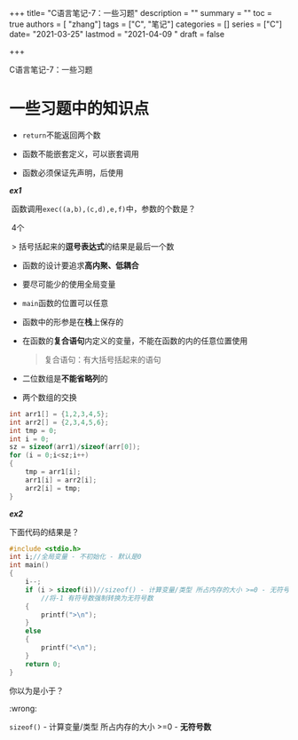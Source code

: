 +++
title= "C语言笔记-7：一些习题"
description = ""
summary = ""
toc = true
authors = [ "zhang"]
tags = ["C", "笔记"]
categories = []
series = ["C"]
date= "2021-03-25"
lastmod = "2021-04-09 "
draft = false

+++

C语言笔记-7：一些习题
<!--more-->

# 一些习题中的知识点

+ `return`不能返回两个数

+ 函数不能嵌套定义，可以嵌套调用

+ 函数必须保证先声明，后使用

  

***ex1***

​	函数调用`exec((a,b),(c,d),e,f)`中，参数的个数是？

​	4个 

​	> 括号括起来的**逗号表达式**的结果是最后一个数



+ 函数的设计要追求**高内聚、低耦合**

+ 要尽可能少的使用全局变量

+ `main`函数的位置可以任意

+ 函数中的形参是在**栈**上保存的

+ 在函数的**复合语句**内定义的变量，不能在函数的内的任意位置使用

	> 复合语句：有大括号括起来的语句

+ 二位数组是**不能省略列**的



+ 两个数组的交换

```c
int arr1[] = {1,2,3,4,5};
int arr2[] = {2,3,4,5,6};
int tmp = 0;
int i = 0;
sz = sizeof(arr1)/sizeof(arr[0]);
for (i = 0;i<sz;i++)
{
    tmp = arr1[i];
    arr1[i] = arr2[i];
    arr2[i] = tmp;
}

```



***ex2***

下面代码的结果是？

```c
#include <stdio.h>
int i;//全局变量 - 不初始化 - 默认是0
int main()
{
    i--;
    if (i > sizeof(i))//sizeof() - 计算变量/类型 所占内存的大小 >=0 - 无符号数
        //将-1 有符号数强制转换为无符号数
    {
        printf(">\n");
    }
    else
    {
        printf("<\n");
    }
    return 0;
}
```

你以为是小于？

:wrong:

`sizeof()` - 计算变量/类型 所占内存的大小 >=0 - **无符号数**



